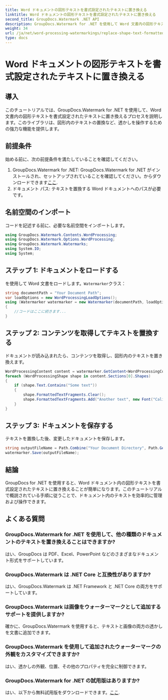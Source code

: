 ```yaml
---
title: Word ドキュメントの図形テキストを書式設定されたテキストに置き換える
linktitle: Word ドキュメントの図形テキストを書式設定されたテキストに置き換える
second_title: GroupDocs.Watermark .NET API
description: GroupDocs.Watermark for .NET を使用して Word 文書内の図形テキストを書式設定されたテキストに置き換える方法を学びます。ドキュメント編集機能を簡単に。
weight: 34
url: /ja/net/word-processing-watermarkings/replace-shape-text-formatted-text-word-docs/
type: docs
---
```

# Word ドキュメントの図形テキストを書式設定されたテキストに置き換える

## 導入
このチュートリアルでは、GroupDocs.Watermark for .NET を使用して、Word 文書内の図形テキストを書式設定されたテキストに置き換えるプロセスを説明します。このライブラリは、図形内のテキストの置換など、透かしを操作するための強力な機能を提供します。
## 前提条件
始める前に、次の前提条件を満たしていることを確認してください。
1.  GroupDocs.Watermark for .NET: GroupDocs.Watermark for .NET がインストールされ、セットアップされていることを確認してください。からダウンロードできます[ここ](https://releases.groupdocs.com/Watermark/net/).
2. ドキュメント パス: テキストを置換する Word ドキュメントへのパスが必要です。

## 名前空間のインポート
コードを記述する前に、必要な名前空間をインポートします。
```csharp
using GroupDocs.Watermark.Contents.WordProcessing;
using GroupDocs.Watermark.Options.WordProcessing;
using GroupDocs.Watermark.Watermarks;
using System.IO;
using System;
```
## ステップ 1: ドキュメントをロードする
を使用して Word 文書をロードします。`Watermarker`クラス：
```csharp
string documentPath = "Your Document Path";
var loadOptions = new WordProcessingLoadOptions();
using (Watermarker watermarker = new Watermarker(documentPath, loadOptions))
{
    //コードはここに続きます...
}
```
## ステップ 2: コンテンツを取得してテキストを置換する
ドキュメントが読み込まれたら、コンテンツを取得し、図形内のテキストを置き換えます。
```csharp
WordProcessingContent content = watermarker.GetContent<WordProcessingContent>();
foreach (WordProcessingShape shape in content.Sections[0].Shapes)
{
    if (shape.Text.Contains("Some text"))
    {
        shape.FormattedTextFragments.Clear();
        shape.FormattedTextFragments.Add("Another text", new Font("Calibri", 19, FontStyle.Bold), Color.Red, Color.Aqua);
    }
}
```
## ステップ 3: ドキュメントを保存する
テキストを置換した後、変更したドキュメントを保存します。
```csharp
string outputFileName = Path.Combine("Your Document Directory", Path.GetFileName(documentPath));
watermarker.Save(outputFileName);
```

## 結論
GroupDocs for .NET を使用すると、Word ドキュメント内の図形テキストを書式設定されたテキストに置き換えることが簡単になります。このチュートリアルで概説されている手順に従うことで、ドキュメント内のテキストを効率的に管理および操作できます。

## よくある質問
### GroupDocs.Watermark for .NET を使用して、他の種類のドキュメントのテキストを置き換えることはできますか?
はい、GroupDocs は PDF、Excel、PowerPoint などのさまざまなドキュメント形式をサポートしています。
### GroupDocs.Watermark は .NET Core と互換性がありますか?
はい、GroupDocs.Watermark は .NET Framework と .NET Core の両方をサポートしています。
### GroupDocs.Watermark は画像をウォーターマークとして追加するサポートを提供しますか?
確かに、GroupDocs.Watermark を使用すると、テキストと画像の両方の透かしを文書に追加できます。
### GroupDocs.Watermark を使用して追加されたウォーターマークの外観をカスタマイズできますか?
はい、透かしの外観、位置、その他のプロパティを完全に制御できます。
### GroupDocs.Watermark for .NET の試用版はありますか?
はい、以下から無料試用版をダウンロードできます。[ここ](https://releases.groupdocs.com/).